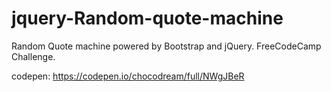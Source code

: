 # jquery-Random-quote-machine
Random Quote machine powered by Bootstrap and jQuery. FreeCodeCamp Challenge. 

codepen: https://codepen.io/chocodream/full/NWgJBeR
